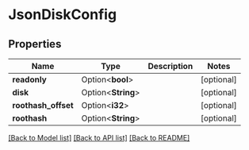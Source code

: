 # JsonDiskConfig

## Properties

Name | Type | Description | Notes
------------ | ------------- | ------------- | -------------
**readonly** | Option<**bool**> |  | [optional]
**disk** | Option<**String**> |  | [optional]
**roothash_offset** | Option<**i32**> |  | [optional]
**roothash** | Option<**String**> |  | [optional]

[[Back to Model list]](../README.md#documentation-for-models) [[Back to API list]](../README.md#documentation-for-api-endpoints) [[Back to README]](../README.md)


